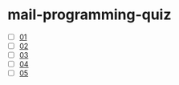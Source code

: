 # mail-programming-quiz

* [ ] [01](./01)
* [ ] [02](./02)
* [ ] [03](./03)
* [ ] [04](./04)
* [ ] [05](./05)
